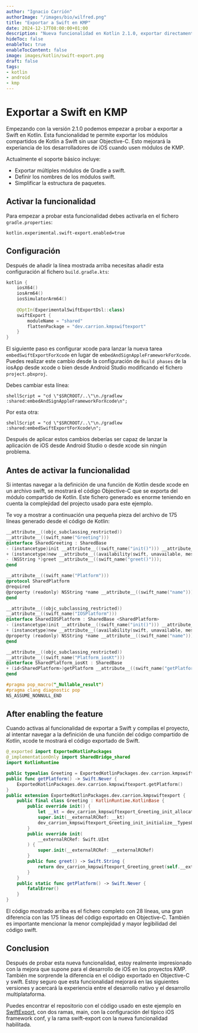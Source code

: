 ```yaml
---
author: "Ignacio Carrión"
authorImage: "/images/bio/wilfred.png"
title: "Exportar a Swift en KMP"
date: 2024-12-17T08:00:00+01:00
description: "Nueva funcionalidad en Kotlin 2.1.0, exportar directamente a swift desde Kotlin"
hideToc: false
enableToc: true
enableTocContent: false
image: images/kotlin/swift-export.png
draft: false
tags: 
- kotlin
- android
- kmp
---
```


# Exportar a Swift en KMP

Empezando con la versión 2.1.0 podemos empezar a probar a exportar a Swift en Kotlin. Esta funcionalidad te permite exportar los módulos compartidos de Kotlin a Swift sin usar Objective-C. Esto mejorará la experiancia de los desarrolladores de iOS cuando usen módulos de KMP.

Actualmente el soporte básico incluye:

- Exportar múltiples módulos de Gradle a swift.
- Definir los nombres de los módulos swift.
- Simplificar la estructura de paquetes.

## Activar la funcionalidad

Para empezar a probar esta funcionalidad debes activarla en el fichero `gradle.properties`:

```
kotlin.experimental.swift-export.enabled=true
```

## Configuración

Después de añadir la línea mostrada arriba necesitas añadir esta configuración al fichero `build.gradle.kts`:

```kotlin
kotlin {
	iosX64()  
    iosArm64()  
    iosSimulatorArm64()  
  
    @OptIn(ExperimentalSwiftExportDsl::class)  
    swiftExport {
	    moduleName = "shared"
	    flattenPackage = "dev.carrion.kmpswiftexport"
	}
}
```
El siguiente paso es configurar xcode para lanzar la nueva tarea `embedSwiftExportForXcode` en lugar de `embedAndSignAppleFrameworkForXcode`. Puedes realizar este cambio desde la configuración de `Build phases` de la iosApp desde xcode o bien desde Android Studio modificando el fichero `project.pbxproj`.

Debes cambiar esta línea:

`shellScript = "cd \"$SRCROOT/..\"\n./gradlew :shared:embedAndSignAppleFrameworkForXcode\n";`

Por esta otra:

`shellScript = "cd \"$SRCROOT/..\"\n./gradlew :shared:embedSwiftExportForXcode\n";`

Después de aplicar estos cambios deberías ser capaz de lanzar la aplicación de iOS desde Android Studio o desde xcode sin ningún problema.

## Antes de activar la funcionalidad

Si intentas navegar a la definición de una función de Kotlin desde xcode en un archivo swift, se mostrará el código Objective-C que se exporta del módulo compartido de Kotlin. Este fichero generado es enorme teniendo en cuenta la complejidad del projecto usado para este ejemplo.

Te voy a mostrar a continuación una pequeña pieza del archivo de 175 líneas generado desde el código de Kotlin:

```objectivec
__attribute__((objc_subclassing_restricted))
__attribute__((swift_name("Greeting")))
@interface SharedGreeting : SharedBase
- (instancetype)init __attribute__((swift_name("init()"))) __attribute__((objc_designated_initializer));
+ (instancetype)new __attribute__((availability(swift, unavailable, message="use object initializers instead")));
- (NSString *)greet __attribute__((swift_name("greet()")));
@end

__attribute__((swift_name("Platform")))
@protocol SharedPlatform
@required
@property (readonly) NSString *name __attribute__((swift_name("name")));
@end

__attribute__((objc_subclassing_restricted))
__attribute__((swift_name("IOSPlatform")))
@interface SharedIOSPlatform : SharedBase <SharedPlatform>
- (instancetype)init __attribute__((swift_name("init()"))) __attribute__((objc_designated_initializer));
+ (instancetype)new __attribute__((availability(swift, unavailable, message="use object initializers instead")));
@property (readonly) NSString *name __attribute__((swift_name("name")));
@end

__attribute__((objc_subclassing_restricted))
__attribute__((swift_name("Platform_iosKt")))
@interface SharedPlatform_iosKt : SharedBase
+ (id<SharedPlatform>)getPlatform __attribute__((swift_name("getPlatform()")));
@end

#pragma pop_macro("_Nullable_result")
#pragma clang diagnostic pop
NS_ASSUME_NONNULL_END
```

## After enabling the feature

Cuando activas al funcionalidad de exportar a Swift y compilas el proyecto, al intentar navegar a la definición de una función del código compartido de Kotlin, xcode te mostrará el código exportado de Swift.

```swift
@_exported import ExportedKotlinPackages
@_implementationOnly import SharedBridge_shared
import KotlinRuntime

public typealias Greeting = ExportedKotlinPackages.dev.carrion.kmpswiftexport.Greeting
public func getPlatform() -> Swift.Never {
	ExportedKotlinPackages.dev.carrion.kmpswiftexport.getPlatform()
}
public extension ExportedKotlinPackages.dev.carrion.kmpswiftexport {
	public final class Greeting : KotlinRuntime.KotlinBase {
		public override init() {
			let __kt = dev_carrion_kmpswiftexport_Greeting_init_allocate()
			super.init(__externalRCRef: __kt)
			dev_carrion_kmpswiftexport_Greeting_init_initialize__TypesOfArguments__Swift_UInt__(__kt)
		}
		public override init(
			__externalRCRef: Swift.UInt
		) {
			super.init(__externalRCRef: __externalRCRef)
		}
		public func greet() -> Swift.String {
			return dev_carrion_kmpswiftexport_Greeting_greet(self.__externalRCRef())
		}
	}
	public static func getPlatform() -> Swift.Never {
		fatalError()
	}
}
```
El código mostrado arriba es el fichero completo con 28 líneas, una gran diferencia con las 175 líneas del código exportado en Objective-C. También es importante mencionar la menor complejidad y mayor legibilidad del código swift.

## Conclusion

Después de probar esta nueva funcionalidad, estoy realmente impresionado con la mejora que supone para el desarrollo de iOS en los proyectos KMP. También me sorprende la diferencia en el código exportado en Objective-C y swift. Estoy seguro que esta funcionalidad mejorará en las siguientes versiones y acercará la experiencia entre el desarrollo nativo y el desarrollo multiplataforma.

Puedes encontrar el repositorio con el código usado en este ejemplo en [SwiftExport](https://github.com/IgnacioCarrionN/KmpSwiftExport), con dos ramas, main, con la configuración del típico iOS framework conf, y la rama swift-export con la nueva funcionalidad habilitada.